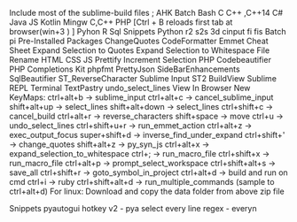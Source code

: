  
Include most of the sublime-build files ; 
AHK
Batch
Bash
C
C++ ,C++14
C#
Java
JS
Kotlin
Mingw C,C++
PHP  [Ctrl + B reloads first tab at browser(win+3 ) ]
Pyhon
R
Sql
 Snippets
Python
r2
s2s
3d
cinput
fi
fis
Batch
pi
Pre-Installed Packages
ChangeQuotes
CodeFormatter
Emmet Cheat Sheet
Expand Selection to Quotes
Expand Selection to Whitespace
File Rename
HTML CSS JS Prettify
Increment Selection
PHP Codebeautifier
PHP Completions Kit
phpfmt
PrettyJson
SideBarEnhancements
SqlBeautifier
ST_ReverseCharacter
Sublime Input
ST2 BuildView
Sublime REPL
Terminal
TextPastry
undo_select_lines
View In Browser
New KeyMaps:
ctrl+alt+b -> sublime_input
ctrl+alt+c -> cancel_sublime_input
shift+alt+up -> select_lines
shift+alt+down -> select_lines
ctrl+shift+c -> cancel_build
ctrl+alt+r -> reverse_characters
shift+space -> move
ctrl+u -> undo_select_lines
ctrl+shift+u+r -> run_emmet_action
ctrl+alt+z -> exec_output_focus
super+shift+d -> inverse_find_under_expand
ctrl+shift+' -> change_quotes
shift+alt+z -> py_syn_js
ctrl+alt+x -> expand_selection_to_whitespace
ctrl+; -> run_macro_file
ctrl+shift+x -> run_macro_file
ctrl+alt+p -> prompt_select_workspace
ctrl+shift+alt+s -> save_all
ctrl+shift+r -> goto_symbol_in_project
ctrl+alt+d -> build and run on cmd
ctrl+i -> ruby
ctrl+shift+alt+d -> run_multiple_commands (sample to ctrl+alt+d)
For linux:
Download and copy the data folder from above zip file 


Snippets
pyautogui hotkey v2 - pya
select every line  regex - everyn